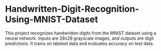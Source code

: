 # Handwritten-Digit-Recognition-Using-MNIST-Dataset
This project recognizes handwritten digits from the MNIST dataset using a neural network. Inputs are 28x28 grayscale images, and outputs are digit predictions. It trains on labeled data and evaluates accuracy on test data.
